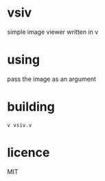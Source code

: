 # vsiv
simple image viewer written in v

# using
pass the image as an argument

# building
```
v vsiv.v
```

# licence
MIT
